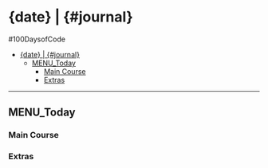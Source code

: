 # {date} | {#journal}

\#100DaysofCode

- [{date} | {#journal}](#date--journal)
  - [MENU_Today](#menutoday)
    - [Main Course](#main-course)
    - [Extras](#extras)

---

## MENU_Today

### Main Course

### Extras
